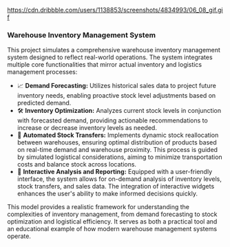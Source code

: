 https://cdn.dribbble.com/users/1138853/screenshots/4834993/06_08_gif.gif
### Warehouse Inventory Management System

This project simulates a comprehensive warehouse inventory management system designed to reflect real-world operations. The system integrates multiple core functionalities that mirror actual inventory and logistics management processes:

- 📈 **Demand Forecasting:** Utilizes historical sales data to project future inventory needs, enabling proactive stock level adjustments based on predicted demand.
- 🛠️ **Inventory Optimization:** Analyzes current stock levels in conjunction with forecasted demand, providing actionable recommendations to increase or decrease inventory levels as needed.
- 🚚 **Automated Stock Transfers:** Implements dynamic stock reallocation between warehouses, ensuring optimal distribution of products based on real-time demand and warehouse proximity. This process is guided by simulated logistical considerations, aiming to minimize transportation costs and balance stock across locations.
- 🧰 **Interactive Analysis and Reporting:** Equipped with a user-friendly interface, the system allows for on-demand analysis of inventory levels, stock transfers, and sales data. The integration of interactive widgets enhances the user's ability to make informed decisions quickly.

This model provides a realistic framework for understanding the complexities of inventory management, from demand forecasting to stock optimization and logistical efficiency. It serves as both a practical tool and an educational example of how modern warehouse management systems operate.
